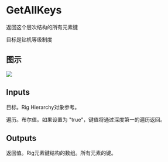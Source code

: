 # GetAllKeys

返回这个层次结构的所有元素键

目标是钻机等级制度

## 图示

![]($-20221218-21185337.png)

## Inputs

目标。Rig Hierarchy对象参考。

遍历。布尔值。如果设置为 "true"，键值将通过深度第一的遍历返回。  

## Outputs

返回值。Rig元素键结构的数组。所有元素的键。
